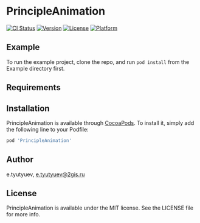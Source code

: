 # PrincipleAnimation

[![CI Status](https://img.shields.io/travis/e.tyutyuev/PrincipleAnimation.svg?style=flat)](https://travis-ci.org/e.tyutyuev/PrincipleAnimation)
[![Version](https://img.shields.io/cocoapods/v/PrincipleAnimation.svg?style=flat)](https://cocoapods.org/pods/PrincipleAnimation)
[![License](https://img.shields.io/cocoapods/l/PrincipleAnimation.svg?style=flat)](https://cocoapods.org/pods/PrincipleAnimation)
[![Platform](https://img.shields.io/cocoapods/p/PrincipleAnimation.svg?style=flat)](https://cocoapods.org/pods/PrincipleAnimation)

## Example

To run the example project, clone the repo, and run `pod install` from the Example directory first.

## Requirements

## Installation

PrincipleAnimation is available through [CocoaPods](https://cocoapods.org). To install
it, simply add the following line to your Podfile:

```ruby
pod 'PrincipleAnimation'
```

## Author

e.tyutyuev, e.tyutyuev@2gis.ru

## License

PrincipleAnimation is available under the MIT license. See the LICENSE file for more info.
